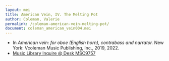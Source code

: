 ```yaml
---
layout: mei
title: American Vein, IV. The Melting Pot
author: Coleman, Valerie
permalink: /coleman-american-vein-melting-pot/
document: coleman_american_vein004.mei
---
```


- In *American vein: for oboe (English horn), contrabass and narrator.* New York: Vcoleman Music Publishing, Inc., 2019, 2022.
- <a href="https://tufts.primo.exlibrisgroup.com/permalink/01TUN_INST/1kc9gia/alma991018754495603851" target="_blank">Music Library Inquire @ Desk MSC9757</a>
